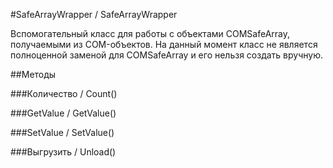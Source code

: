 
#SafeArrayWrapper / SafeArrayWrapper

    
    
Вспомогательный класс для работы с объектами COMSafeArray, получаемыми из COM-объектов.
На данный момент класс не является полноценной заменой для COMSafeArray и его нельзя создать вручную.


  
  
##Методы
    
###Количество / Count()
    
###GetValue / GetValue()
    
###SetValue / SetValue()
    
###Выгрузить / Unload()
    